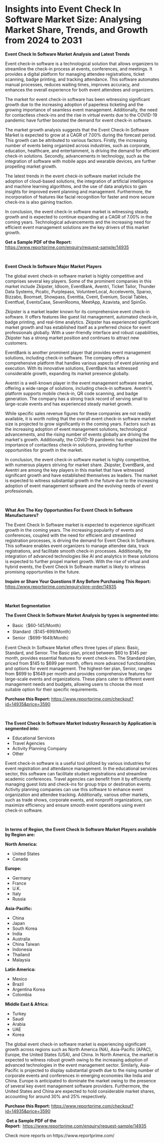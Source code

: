 <p><h1>Insights into Event Check In Software Market Size: Analysing Market Share, Trends, and Growth from 2024 to 2031</h1></p><p><strong>Event Check In Software Market Analysis and Latest Trends</strong></p>
<p><p>Event check-in software is a technological solution that allows organizers to streamline the check-in process at events, conferences, and meetings. It provides a digital platform for managing attendee registrations, ticket scanning, badge printing, and tracking attendance. This software automates manual processes, reduces waiting times, improves accuracy, and enhances the overall experience for both event attendees and organizers.</p><p>The market for event check-in software has been witnessing significant growth due to the increasing adoption of paperless ticketing and the growing importance of seamless event management. Additionally, the need for contactless check-ins and the rise in virtual events due to the COVID-19 pandemic have further boosted the demand for event check-in software.</p><p>The market growth analysis suggests that the Event Check-In Software Market is expected to grow at a CAGR of 7.00% during the forecast period. This growth can be attributed to various factors. Firstly, the increasing number of events being organized across industries, such as corporate, education, healthcare, and entertainment, is driving the demand for efficient check-in solutions. Secondly, advancements in technology, such as the integration of software with mobile apps and wearable devices, are further propelling market growth.</p><p>The latest trends in the event check-in software market include the adoption of cloud-based solutions, the integration of artificial intelligence and machine learning algorithms, and the use of data analytics to gain insights for improved event planning and management. Furthermore, the incorporation of features like facial recognition for faster and more secure check-ins is also gaining traction.</p><p>In conclusion, the event check-in software market is witnessing steady growth and is expected to continue expanding at a CAGR of 7.00% in the coming years. Technological advancements and the increasing need for efficient event management solutions are the key drivers of this market growth.</p></p>
<p><strong>Get a Sample PDF of the Report:&nbsp;</strong> <a href="https://www.reportprime.com/enquiry/request-sample/14935">https://www.reportprime.com/enquiry/request-sample/14935</a></p>
<p>&nbsp;</p>
<p><strong>Event Check In Software Major Market Players</strong></p>
<p><p>The global event check-in software market is highly competitive and comprises several key players. Some of the prominent companies in this market include Zkipster, Idloom, EventBank, Aventri, Ticket Tailor, Thunder Data Systems, Picatic, Purplepass, VolunteerLocal, Accelevents, Sparxo, Bizzabo, Boomset, Showpass, Eventtia, Cvent, Evenium, Social Tables, Eventfuel, EventsCase, SevenRooms, MeetApp, Azavista, and SpinGo.</p><p>Zkipster is a market leader known for its comprehensive event check-in software. It offers features like guest list management, automated check-in, badge printing, and real-time analytics. Zkipster has experienced significant market growth and has established itself as a preferred choice for event professionals globally. With a user-friendly interface and robust capabilities, Zkipster has a strong market position and continues to attract new customers.</p><p>EventBank is another prominent player that provides event management solutions, including check-in software. The company offers a comprehensive platform that handles various aspects of event planning and execution. With its innovative solutions, EventBank has witnessed considerable growth, expanding its market presence globally.</p><p>Aventri is a well-known player in the event management software market, offering a wide range of solutions, including check-in software. Aventri's platform supports mobile check-in, QR code scanning, and badge generation. The company has a strong track record of serving small to large-scale events and has experienced steady market growth.</p><p>While specific sales revenue figures for these companies are not readily available, it is worth noting that the overall event check-in software market size is projected to grow significantly in the coming years. Factors such as the increasing adoption of event management solutions, technological advancements, and the rising number of events globally are driving the market's growth. Additionally, the COVID-19 pandemic has emphasized the importance of contactless check-in solutions, providing further opportunities for growth in the market.</p><p>In conclusion, the event check-in software market is highly competitive, with numerous players striving for market share. Zkipster, EventBank, and Aventri are among the key players in this market that have witnessed significant growth and have established themselves as leaders. The market is expected to witness substantial growth in the future due to the increasing adoption of event management software and the evolving needs of event professionals.</p></p>
<p>&nbsp;</p>
<p><strong>What Are The Key Opportunities For Event Check In Software Manufacturers?</strong></p>
<p><p>The Event Check In Software market is expected to experience significant growth in the coming years. The increasing popularity of events and conferences, coupled with the need for efficient and streamlined registration processes, is driving the demand for Event Check In Software. This software enables event organizers to manage attendee data, track registrations, and facilitate smooth check-in processes. Additionally, the integration of advanced technologies like AI and analytics in these solutions is expected to further propel market growth. With the rise of virtual and hybrid events, the Event Check In Software market is likely to witness promising opportunities in the future.</p></p>
<p><strong>Inquire or Share Your Questions If Any Before Purchasing This Report:</strong> <a href="https://www.reportprime.com/enquiry/pre-order/14935">https://www.reportprime.com/enquiry/pre-order/14935</a></p>
<p>&nbsp;</p>
<p><strong>Market Segmentation</strong></p>
<p><strong>The Event Check In Software Market Analysis by types is segmented into:</strong></p>
<p><ul><li>Basic（$60-145/Month）</li><li>Standard（$145-699/Month）</li><li>Senior（$699-1649/Month）</li></ul></p>
<p><p>Event Check In Software Market offers three types of plans: Basic, Standard, and Senior. The Basic plan, priced between $60 to $145 per month, provides essential features for event check-ins. The Standard plan, priced from $145 to $699 per month, offers more advanced functionalities and options for event management. The highest-tier plan, Senior, ranges from $699 to $1649 per month and provides comprehensive features for large-scale events and organizations. These plans cater to different event management needs and budgets, allowing users to choose the most suitable option for their specific requirements.</p></p>
<p><strong>Purchase this Report:&nbsp;</strong><a href="https://www.reportprime.com/checkout?id=14935&price=3590">https://www.reportprime.com/checkout?id=14935&price=3590</a></p>
<p>&nbsp;</p>
<p><strong>The Event Check In Software Market Industry Research by Application is segmented into:</strong></p>
<p><ul><li>Educational Services</li><li>Travel Agencies</li><li>Activity Planning Company</li><li>Other</li></ul></p>
<p><p>Event check-in software is a useful tool utilized by various industries for event registration and attendance management. In the educational services sector, this software can facilitate student registrations and streamline academic conferences. Travel agencies can benefit from it by efficiently managing guest lists and check-ins for group trips or destination events. Activity planning companies can use this software to enhance event organization and attendee tracking. Additionally, various other markets, such as trade shows, corporate events, and nonprofit organizations, can maximize efficiency and ensure smooth event operations using event check-in software.</p></p>
<p>&nbsp;</p>
<p><strong>In terms of Region, the Event Check In Software Market Players available by Region are:</strong></p>
<p>
    <p> <strong> North America: </strong>
        <ul>
            <li>United States</li>
            <li>Canada</li>
        </ul>
        </p> 
    <p> <strong> Europe: </strong>
        <ul>
            <li>Germany</li>
            <li>France</li>
            <li>U.K.</li>
            <li>Italy</li>
            <li>Russia</li>
        </ul>
        </p> 
    <p> <strong> Asia-Pacific: </strong>
        <ul>
            <li>China</li>
            <li>Japan</li>
            <li>South Korea</li>
            <li>India</li>
            <li>Australia</li>
            <li>China Taiwan</li>
            <li>Indonesia</li>
            <li>Thailand</li>
            <li>Malaysia</li>
        </ul>
        </p> 
    <p> <strong> Latin America: </strong>
        <ul>
            <li>Mexico</li>
            <li>Brazil</li>
            <li>Argentina Korea</li>
            <li>Colombia</li>
        </ul>
        </p> 
    <p> <strong> Middle East & Africa: </strong>
        <ul>
            <li>Turkey</li>
            <li>Saudi</li>
            <li>Arabia</li>
            <li>UAE</li>
            <li>Korea</li>
        </ul>
    </p>
    </p>
<p><p>The global event check-in software market is experiencing significant growth across regions such as North America (NA), Asia-Pacific (APAC), Europe, the United States (USA), and China. In North America, the market is expected to witness robust growth owing to the increasing adoption of advanced technologies in the event management sector. Similarly, Asia-Pacific is projected to display substantial growth due to the rising number of corporate events and conferences in emerging economies like India and China. Europe is anticipated to dominate the market owing to the presence of several key event management software providers. Furthermore, the United States and China are expected to hold considerable market shares, accounting for around 30% and 25% respectively.</p></p>
<p><strong>Purchase this Report: </strong><a href="https://www.reportprime.com/checkout?id=14935&price=3590">https://www.reportprime.com/checkout?id=14935&price=3590</a></p>
<p>&nbsp;<strong>Get a Sample PDF of the Report:&nbsp;&nbsp;</strong><a href="https://www.reportprime.com/enquiry/request-sample/14935">https://www.reportprime.com/enquiry/request-sample/14935</a></p>
<p><strong></strong></p>
<p>Check more reports on https://www.reportprime.com/</p>